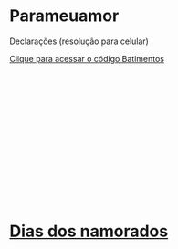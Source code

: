 # Parameuamor
 Declarações (resolução para celular)

<a href="https://nivelton.github.io/Parameuamor/Declarações/Batimentos.html" target="_blank">Clique para acessar o código Batimentos</a>
<br>
<a href="https://nivelton.github.io/Parameuamor/Declarações/2.624.html" target="_blank">
<br>
<a href="https://nivelton.github.io/Parameuamor/Declarações/Girassóis.html" target="_blank">
<br>
<a href="https://nivelton.github.io/Parameuamor/Declarações/rosa no copo.html" target="_blank">
<br>
<a href="https://nivelton.github.io/Parameuamor/Declarações/Flor.html" target="_blank">
<br>
<a href="https://nivelton.github.io/Parameuamor/Declarações/Rosa.html" target="_blank">
<br>
<a href="https://nivelton.github.io/Parameuamor/Declarações/texto.html" target="_blank">
<br>
<a href="https://nivelton.github.io/Parameuamor/Declarações/testo-1.html" target="_blank">
<br>
<a href="https://nivelton.github.io/Parameuamor/Declarações/A verdade.html" target="_blank">
<br>
<a href="https://nivelton.github.io/Parameuamor/Declarações/Borboletas.html" target="_blank">
<br>
<a href="https://nivelton.github.io/Parameuamor/Declarações/A verdade.html" target="_blank">
<br>
<a href="https://nivelton.github.io/Parameuamor/Declarações/Merece.html" target="_blank">
<br>
<a href="https://nivelton.github.io/Parameuamor/Declarações/Quadros.html" target="_blank">
<br>
<a href="https://nivelton.github.io/Parameuamor/Declarações/Calculo.html" target="_blank">
<br>
<a href="https://nivelton.github.io/Parameuamor/Declarações/2.6.24.html" target="_blank">
<br>
<h1>Dias dos namorados</h1>
<a href="https://nivelton.github.io/Parameuamor/Declarações/Coração.html" target="_blank">
<br>
<a href="https://nivelton.github.io/Parameuamor/Declarações/Index.html" target="_blank">
<br>
<a href="https://nivelton.github.io/Parameuamor/Declarações/TextoDN.html" target="_blank">
<br>
<a href="https://nivelton.github.io/Parameuamor/SiteFotos/untitled.html" target="_blank">
<br>
<a href="https://nivelton.github.io/Parameuamor/música/Música.html" target="_blank">
<br>
<a href="https://nivelton.github.io/Parameuamor/site/Index.html" target="_blank">